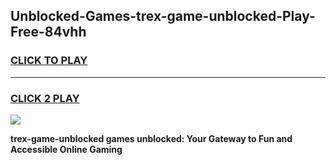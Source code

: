 
## Unblocked-Games-trex-game-unblocked-Play-Free-84vhh
<h3>
<a href="https://premium76.site?title=trex-game-unblocked&ref=09A">CLICK TO PLAY</a></h3>
<hr>

<h3>
<a href="https://premium76.site?title=trex-game-unblocked&ref=09A">CLICK 2 PLAY</a>
  
</h3>

<a href="https://premium76.site?title=trex-game-unblocked&ref=09A"><img src="https://clearcache.store/games.png"></a>


**trex-game-unblocked games unblocked: Your Gateway to Fun and Accessible Online Gaming**

